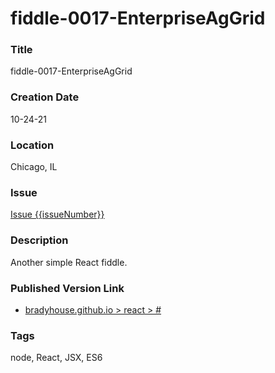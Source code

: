 fiddle-0017-EnterpriseAgGrid
======


### Title

fiddle-0017-EnterpriseAgGrid


### Creation Date

10-24-21


### Location

Chicago, IL


### Issue

[Issue {{issueNumber}}](https://github.com/bradyhouse/house/issues/{{issueNumber}})


### Description

Another simple React fiddle.


### Published Version Link

  * [bradyhouse.github.io > react > #](http://bradyhouse.github.io/react/fiddle-0017-EnterpriseAgGrid/#)


### Tags

node, React, JSX, ES6
